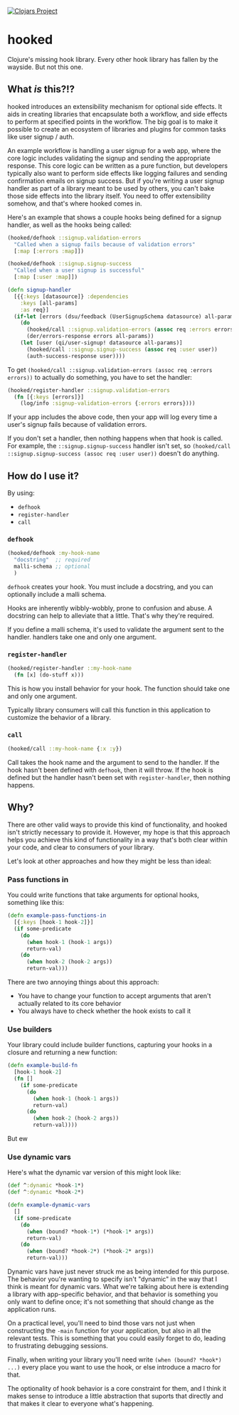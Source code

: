 [![Clojars Project](https://img.shields.io/clojars/v/party.donut/hooked.svg)](https://clojars.org/party.donut/hooked)

# hooked

Clojure's missing hook library. Every other hook library has fallen by the
wayside. But not this one.

## What _is_ this?!?

hooked introduces an extensibility mechanism for optional side effects. It aids
in creating libraries that encapsulate both a workflow, and side effects to
perform at specified points in the workflow. The big goal is to make it possible
to create an ecosystem of libraries and plugins for common tasks like user
signup / auth.

An example workflow is handling a user signup for a web app, where the core
logic includes validating the signup and sending the appropriate response. This
core logic can be written as a pure function, but developers typically also want
to perform side effects like logging failures and sending confirmation emails on
signup success. But if you're writing a user signup handler as part of a library
meant to be used by others, you can't bake those side effects into the library
itself. You need to offer extensibility somehow, and that's where hooked comes
in.

Here's an example that shows a couple hooks being defined for a signup handler,
as well as the hooks being called:

``` clojure
(hooked/defhook ::signup.validation-errors
  "Called when a signup fails because of validation errors"
  [:map [:errors :map]])

(hooked/defhook ::signup.signup-success
  "Called when a user signup is successful"
  [:map [:user :map]])

(defn signup-handler
  [{{:keys [datasource]} :dependencies
    :keys [all-params]
    :as req}]
  (if-let [errors (dsu/feedback (UserSignupSchema datasource) all-params)]
    (do
      (hooked/call ::signup.validation-errors (assoc req :errors errors))
      (der/errors-response errors all-params))
    (let [user (qi/user-signup! datasource all-params)]
      (hooked/call ::signup.signup-success (assoc req :user user))
      (auth-success-response user))))
```

To get `(hooked/call ::signup.validation-errors (assoc req :errors errors))` to
actually do something, you have to set the handler:

``` clojure
(hooked/register-handler ::signup.validation-errors
  (fn [{:keys [errors]}]
    (log/info :signup-validation-errors {:errors errors})))
```

If your app includes the above code, then your app will log every time a user's
signup fails because of validation errors.

If you don't set a handler, then nothing happens when that hook is called.
For example, the `::signup.signup-success` handler isn't set, so
`(hooked/call ::signup.signup-success (assoc req :user user))` doesn't do
anything.

## How do I use it?

By using:

- `defhook`
- `register-handler`
- `call`

### `defhook`

``` clojure
(hooked/defhook :my-hook-name
  "docstring"  ;; required
  malli-schema ;; optional
  )
```

`defhook` creates your hook. You must include a docstring, and you can
optionally include a malli schema.

Hooks are inherently wibbly-wobbly, prone to confusion and abuse. A docstring
can help to alleviate that a little. That's why they're required.

If you define a malli schema, it's used to validate the argument sent to the
handler. handlers take one and only one argument.

### `register-handler`

``` clojure
(hooked/register-handler ::my-hook-name
  (fn [x] (do-stuff x)))
```

This is how you install behavior for your hook. The function should take one and
only one argument.

Typically library consumers will call this function in this application to
customize the behavior of a library.

### `call`

``` clojure
(hooked/call ::my-hook-name {:x :y})
```

Call takes the hook name and the argument to send to the handler. If the
hook hasn't been defined with `defhook`, then it will throw. If the hook is
defined but the handler hasn't been set with `register-handler`, then nothing
happens.

## Why?

There are other valid ways to provide this kind of functionality, and hooked
isn't strictly necessary to provide it. However, my hope is that this approach
helps you achieve this kind of functionality in a way that's both clear within
your code, and clear to consumers of your library.

Let's look at other approaches and how they might be less than ideal:

### Pass functions in

You could write functions that take arguments for optional hooks, something like
this:

``` clojure
(defn example-pass-functions-in
  [{:keys [hook-1 hook-2]}]
  (if some-predicate
    (do
      (when hook-1 (hook-1 args))
      return-val)
    (do
      (when hook-2 (hook-2 args))
      return-val)))
```

There are two annoying things about this approach:

- You have to change your function to accept arguments that aren't actually
  related to its core behavior
- You always have to check whether the hook exists to call it

### Use builders

Your library could include builder functions, capturing your hooks in a closure
and returning a new function:

``` clojure
(defn example-build-fn
  [hook-1 hook-2]
  (fn []
    (if some-predicate
      (do
        (when hook-1 (hook-1 args))
        return-val)
      (do
        (when hook-2 (hook-2 args))
        return-val))))
```

But ew

### Use dynamic vars

Here's what the dynamic var version of this might look like:

``` clojure
(def ^:dynamic *hook-1*)
(def ^:dynamic *hook-2*)

(defn example-dynamic-vars
  []
  (if some-predicate
    (do
      (when (bound? *hook-1*) (*hook-1* args))
      return-val)
    (do
      (when (bound? *hook-2*) (*hook-2* args))
      return-val)))
```

Dynamic vars have just never struck me as being intended for this purpose. The
behavior you're wanting to specify isn't "dynamic" in the way that I think is
meant for dynamic vars. What we're talking about here is extending a library
with app-specific behavior, and that behavior is something you only want to
define once; it's not something that should change as the application runs.

On a practical level, you'll need to bind those vars not just when constructing
the `-main` function for your application, but also in all the relevant tests.
This is something that you could easily forget to do, leading to frustrating
debugging sessions.

Finally, when writing your library you'll need write `(when (bound? *hook*)
...)` every place you want to use the hook, or else introduce a macro for that.

The optionality of hook behavior is a core constraint for them, and I think it
makes sense to introduce a little abstraction that suports that directly and
that makes it clear to everyone what's happening.
